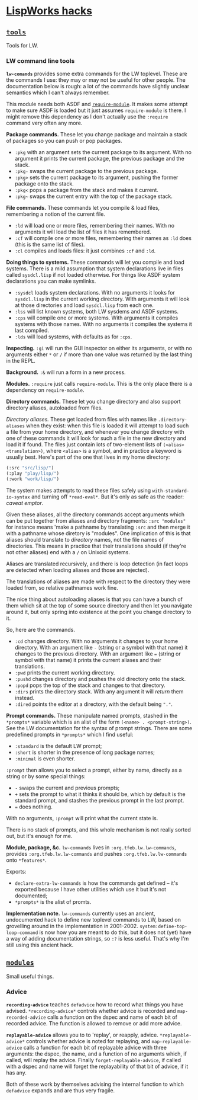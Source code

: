 # [LispWorks hacks](https://lispworks.com/)
## [`tools`](tools/)
Tools for LW.
### LW command line tools
**`lw-comands`** provides some extra commands for the LW toplevel.  These are the commands I use: they may or may not be useful for other people.  The documentation below is rough: a lot of the commands have slightly unclear semantics which I can't always remember.

This module needs both ASDF and [`require-module`](https://tfeb.github.io/tfeb-lisp-tools/#requiring-modules-with-searching-require-module).  It makes some attempt to make sure ASDF is loaded but it just assumes `require-module` is there.  I might remove this dependency as I don't actually use the `:require` command very often any more.

**Package commands.**  These let you change package and maintain a stack of packages so you can push or pop packages.

- `:pkg` with an argument sets the current package to its argument. With no argument it prints the current package, the previous package and the stack.
- `:pkg-` swaps the current package to the previous package.
- `:pkg>` sets the current package to its argument, pushing the former package onto the stack.
- `:pkg<` pops a package from the stack and makes it current.
- `:pkg~` swaps the current entry with the top of the package stack.

**File commands.**  These commands let you compile & load files, remembering a notion of the current file.

- `:ld` will load one or more files, remembering their names.  With no arguments it will load the list of files it has remembered.
- `:cf` will compile one or more files, remembering their names as `:ld` does (this is the same list of files).
- `:cl` compiles and loads files: it just combines `:cf` and `:ld`.

**Doing things to systems.** These commands will let you compile and load systems.  There is a mild assumption that system declarations live in files called `sysdcl.lisp` if not loaded otherwise.  For things like ASDF system declarations you can make symlinks.

- `:sysdcl` loads system declarations.  With no arguments it looks for `sysdcl.lisp` in the current working directory.  With arguments it will look at those directories and load `sysdcl.lisp` from each one.
- `:lss` will list known systems, both LW sysdems and ASDF systems.
- `:cps` will compile one or more systems.  With arguments it compiles systems with those names.  With no arguments it compiles the systems it last compiled.
- `:lds` will load systems, with defaults as for `:cps`.

**Inspecting.**  `:gi` will run the GUI inspector on either its arguments, or with no arguments either `*` or `/` if more than one value was returned by the last thing in the REPL.

**Background.**  `:&` will run a form in a new process.

**Modules.**  `:require` just calls `require-module`.  This is the only place there is a dependency on `require-module`.

**Directory commands.**  These let you change directory and also support directory aliases, autoloaded from files.

*Directory aliases.*  These get loaded from files with names like `.directory-aliases` when they exist: when this file is loaded it will attempt to load such a file from your home directory, and whenever you change directory with one of these commands it will look for such a file in the new directory and load it if found.  The files just contain lots of two-element lists of `(<alias> <translation>)`, where `<alias>` is a symbol, and in practice a keyword is usually best.  Here's part of the one that lives in my home directory:

```lisp
(:src "src/lisp/")
(:play "play/lisp/")
(:work "work/lisp/")
```

The system makes attempts to read these files safely using `with-standard-io-syntax` and turning off `*read-eval*`.  But it's only as safe as the reader: *caveat emptor*.

Given these aliases, all the directory commands accept arguments which can be put together from aliases and directory fragments: `:src "modules"` for instance means 'make a pathname by translating `:src` and then merge it with a pathname whose diretory is "modules".  One implication of this is that aliases should translate to *directory* names, not the file names of directories.  This means in practice that their translations should (if they're not other aliases) end with a `/` on Unixoid systems.

Aliases are translated recursively, and there is loop detection (in fact loops are detected when loading aliases and those are rejected).

The translations of aliases are made with respect to the directory they were loaded from, so relative pathnames work fine.

The nice thing about autoloading aliases is that you can have a bunch of them which sit at the top of some source directory and then let you navigate around it, but only spring into existence at the point you change directory to it.

So, here are the commands.

- `:cd` changes directory.  With no arguments it changes to your home directory.  With an argument like `-` (string or a symbol with that name) it changes to the previous directory.  With an argument like `=` (string or symbol with that name) it prints the current aliases and their translations.
- `:pwd` prints the current working directory.
- `:pushd` changes directory and pushes the old directory onto the stack.
- `:popd` pops the top of the stack and changes to that directory.
- `:dirs` prints the directory stack.  With any argument it will *return* them instead.
- `:dired` points the editor at a directory, with the default being `"."`.

**Prompt commands.**  These manipulate named prompts, stashed in the `*prompts*` variable which is an alist of the form `(<name> . <prompt-string>)`.  See the LW documentation for the syntax of prompt strings.  There are some predefined prompts in `*prompts*` which I find useful:

- `:standard` is the default LW prompt;
- `:short` is shorter in the presence of long package names;
- `:minimal` is even shorter.

`:prompt` then allows you to select a prompt, either by name, directly as a string or by some special things:

- `-` swaps the current and previous prompts;
- `+` sets the prompt to what it thinks it should be, which by default is the standard prompt, and stashes the previous prompt in the last prompt.
- `=` does nothing.

With no arguments, `:prompt` will print what the current state is.

There is no stack of prompts, and this whole mechanism is not really sorted out, but it's enough for me.

**Module, package, &c.**  `lw-commands` lives in `:org.tfeb.lw.lw-commands`, provides `:org.tfeb.lw.lw-commands` and pushes `:org.tfeb.lw.lw-commands` onto `*features*`.

Exports:

- `declare-extra-lw-commands` is how the commands get defined – it's exported because I have other utilities which use it but it's not documented;
- `*prompts*` is the alist of promts.

**Implementation note.** `lw-commands` currently uses an ancient, undocumented hack to define new toplevel commands to LW, based on grovelling around in the implementation in 2001-2002.  `system:define-top-loop-command` is now how you are meant to do this, but it does not (yet) have a way of adding documentation strings, so `:?` is less useful.  That's why I'm still using this ancient hack.

## [`modules`](modules/)
Small useful things.

### Advice
**`recording-advice`** teaches `defadvice` how to record what things you have advised.  `*recording-advice*` controls whether advice is recorded and `map-recorded-advice` calls a function on the dspec and name of each bit of recorded advice.  The function is allowed to remove or add more advice.

**`replayable-advice`** allows you to to 'replay', or reapply, advice.  `*replayable-advice*` controls whether advice is noted for replaying, and `map-replayable-advice` calls a function for each bit of replayable advice with three arguments: the dspec, the name, and a function of no arguments which, if called, will replay the advice.  Finally `forget-replayable-advice`, if called with a dspec and name will forget the replayability of that bit of advice, if it has any.

Both of these work by themselves advising the internal function to which `defadvice` expands and are thus very fragile.
